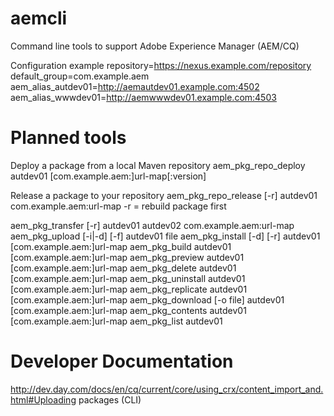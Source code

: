 aemcli
======

Command line tools to support Adobe Experience Manager (AEM/CQ)

Configuration example
repository=https://nexus.example.com/repository
default_group=com.example.aem
aem_alias_autdev01=http://aemautdev01.example.com:4502
aem_alias_wwwdev01=http://aemwwwdev01.example.com:4503

Planned tools
=============

Deploy a package from a local Maven repository
aem_pkg_repo_deploy autdev01 [com.example.aem:]url-map[:version]

Release a package to your repository
aem_pkg_repo_release [-r] autdev01 com.example.aem:url-map
-r = rebuild package first

aem_pkg_transfer [-r] autdev01 autdev02 com.example.aem:url-map
aem_pkg_upload [-i|-d] [-f] autdev01 file
aem_pkg_install [-d] [-r] autdev01 [com.example.aem:]url-map
aem_pkg_build autdev01 [com.example.aem:]url-map
aem_pkg_preview autdev01 [com.example.aem:]url-map
aem_pkg_delete  autdev01 [com.example.aem:]url-map
aem_pkg_uninstall autdev01 [com.example.aem:]url-map
aem_pkg_replicate autdev01 [com.example.aem:]url-map
aem_pkg_download [-o file] autdev01 [com.example.aem:]url-map
aem_pkg_contents autdev01 [com.example.aem:]url-map
aem_pkg_list autdev01

Developer Documentation
=======================
http://dev.day.com/docs/en/cq/current/core/using_crx/content_import_and.html#Uploading packages (CLI)
